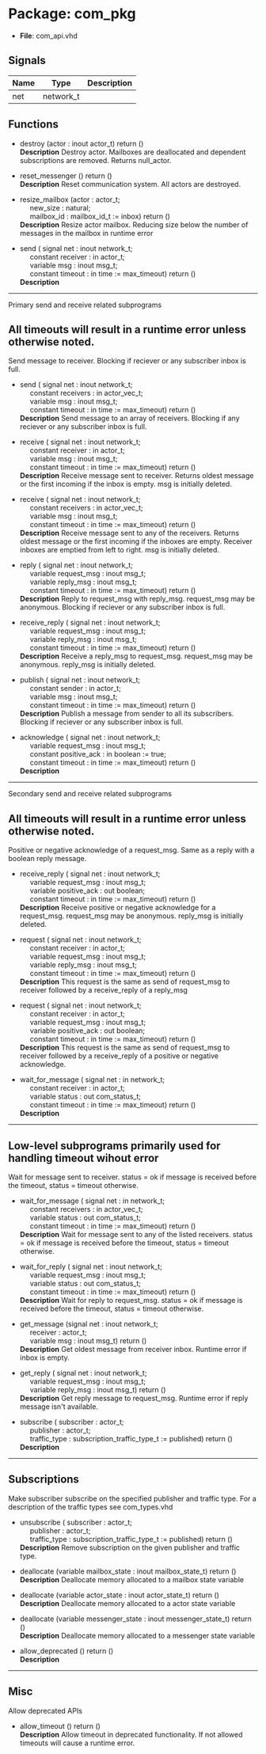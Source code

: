 # Package: com_pkg

- **File**: com_api.vhd
## Signals

| Name | Type      | Description |
| ---- | --------- | ----------- |
| net  | network_t |             |
## Functions
- destroy <font id="function_arguments">(actor : inout actor_t) </font> <font id="function_return">return ()</font>
</br>**Description**
 Destroy actor. Mailboxes are deallocated and dependent subscriptions are
 removed. Returns null_actor.

- reset_messenger <font id="function_arguments">()</font> <font id="function_return">return ()</font>
</br>**Description**
 Reset communication system. All actors are destroyed.

- resize_mailbox <font id="function_arguments">(actor : actor_t;<br><span style="padding-left:20px"> new_size : natural;<br><span style="padding-left:20px"> mailbox_id : mailbox_id_t := inbox) </font> <font id="function_return">return ()</font>
</br>**Description**
 Resize actor mailbox. Reducing size below the number of messages in the
 mailbox in runtime error

- send <font id="function_arguments">( signal net        : inout network_t;<br><span style="padding-left:20px"> constant receiver : in    actor_t;<br><span style="padding-left:20px"> variable msg      : inout msg_t;<br><span style="padding-left:20px"> constant timeout  : in    time := max_timeout) </font> <font id="function_return">return ()</font>
</br>**Description**
---------------------------------------------------------------------------
 Primary send and receive related subprograms

 All timeouts will result in a runtime error unless otherwise noted.
---------------------------------------------------------------------------
 Send message to receiver. Blocking if reciever or any subscriber inbox is
 full.

- send <font id="function_arguments">( signal net         : inout network_t;<br><span style="padding-left:20px"> constant receivers : in    actor_vec_t;<br><span style="padding-left:20px"> variable msg       : inout msg_t;<br><span style="padding-left:20px"> constant timeout   : in    time := max_timeout) </font> <font id="function_return">return ()</font>
</br>**Description**
 Send message to an array of receivers. Blocking if any reciever or any subscriber inbox is
 full.

- receive <font id="function_arguments">( signal net        : inout network_t;<br><span style="padding-left:20px"> constant receiver : in    actor_t;<br><span style="padding-left:20px"> variable msg      : inout msg_t;<br><span style="padding-left:20px"> constant timeout  : in    time := max_timeout) </font> <font id="function_return">return ()</font>
</br>**Description**
 Receive message sent to receiver. Returns oldest message or the first
 incoming if the inbox is empty. msg is initially deleted.

- receive <font id="function_arguments">( signal net         : inout network_t;<br><span style="padding-left:20px"> constant receivers : in    actor_vec_t;<br><span style="padding-left:20px"> variable msg       : inout msg_t;<br><span style="padding-left:20px"> constant timeout   : in    time := max_timeout) </font> <font id="function_return">return ()</font>
</br>**Description**
 Receive message sent to any of the receivers. Returns oldest message or the first
 incoming if the inboxes are empty. Receiver inboxes are emptied from left
 to right. msg is initially deleted.

- reply <font id="function_arguments">( signal net           : inout network_t;<br><span style="padding-left:20px"> variable request_msg : inout msg_t;<br><span style="padding-left:20px"> variable reply_msg   : inout msg_t;<br><span style="padding-left:20px"> constant timeout     : in    time := max_timeout) </font> <font id="function_return">return ()</font>
</br>**Description**
 Reply to request_msg with reply_msg. request_msg may be anonymous. Blocking if reciever
 or any subscriber inbox is full.

- receive_reply <font id="function_arguments">( signal net           : inout network_t;<br><span style="padding-left:20px"> variable request_msg : inout msg_t;<br><span style="padding-left:20px"> variable reply_msg   : inout msg_t;<br><span style="padding-left:20px"> constant timeout     : in    time := max_timeout) </font> <font id="function_return">return ()</font>
</br>**Description**
 Receive a reply_msg to request_msg. request_msg may be anonymous. reply_msg is initially deleted.

- publish <font id="function_arguments">( signal net       : inout network_t;<br><span style="padding-left:20px"> constant sender  : in    actor_t;<br><span style="padding-left:20px"> variable msg     : inout msg_t;<br><span style="padding-left:20px"> constant timeout : in    time := max_timeout) </font> <font id="function_return">return ()</font>
</br>**Description**
 Publish a message from sender to all its subscribers. Blocking if reciever or any subscriber inbox is
 full.

- acknowledge <font id="function_arguments">( signal net            : inout network_t;<br><span style="padding-left:20px"> variable request_msg  : inout msg_t;<br><span style="padding-left:20px"> constant positive_ack : in    boolean := true;<br><span style="padding-left:20px"> constant timeout      : in    time    := max_timeout) </font> <font id="function_return">return ()</font>
</br>**Description**
---------------------------------------------------------------------------
 Secondary send and receive related subprograms

 All timeouts will result in a runtime error unless otherwise noted.
---------------------------------------------------------------------------
 Positive or negative acknowledge of a request_msg. Same as a reply with a
 boolean reply message.

- receive_reply <font id="function_arguments">( signal net            : inout network_t;<br><span style="padding-left:20px"> variable request_msg  : inout msg_t;<br><span style="padding-left:20px"> variable positive_ack : out   boolean;<br><span style="padding-left:20px"> constant timeout      : in    time := max_timeout) </font> <font id="function_return">return ()</font>
</br>**Description**
 Receive positive or negative acknowledge for a request_msg. request_msg
 may be anonymous. reply_msg is initially deleted.

- request <font id="function_arguments">( signal net           : inout network_t;<br><span style="padding-left:20px"> constant receiver    : in    actor_t;<br><span style="padding-left:20px"> variable request_msg : inout msg_t;<br><span style="padding-left:20px"> variable reply_msg   : inout msg_t;<br><span style="padding-left:20px"> constant timeout     : in    time := max_timeout) </font> <font id="function_return">return ()</font>
</br>**Description**
 This request is the same as send of request_msg to receiver followed by a
 receive_reply of a reply_msg

- request <font id="function_arguments">( signal net            : inout network_t;<br><span style="padding-left:20px"> constant receiver     : in    actor_t;<br><span style="padding-left:20px"> variable request_msg  : inout msg_t;<br><span style="padding-left:20px"> variable positive_ack : out   boolean;<br><span style="padding-left:20px"> constant timeout      : in    time := max_timeout) </font> <font id="function_return">return ()</font>
</br>**Description**
 This request is the same as send of request_msg to receiver followed by a
 receive_reply of a positive or negative acknowledge.

- wait_for_message <font id="function_arguments">( signal net        : in  network_t;<br><span style="padding-left:20px"> constant receiver : in  actor_t;<br><span style="padding-left:20px"> variable status   : out com_status_t;<br><span style="padding-left:20px"> constant timeout  : in  time := max_timeout) </font> <font id="function_return">return ()</font>
</br>**Description**
---------------------------------------------------------------------------
 Low-level subprograms primarily used for handling timeout wihout error
---------------------------------------------------------------------------
 Wait for message sent to receiver. status = ok if message is
 received before the timeout, status = timeout otherwise.

- wait_for_message <font id="function_arguments">( signal net         : in  network_t;<br><span style="padding-left:20px"> constant receivers : in  actor_vec_t;<br><span style="padding-left:20px"> variable status    : out com_status_t;<br><span style="padding-left:20px"> constant timeout   : in  time := max_timeout) </font> <font id="function_return">return ()</font>
</br>**Description**
 Wait for message sent to any of the listed receivers. status = ok
 if message is received before the timeout, status = timeout otherwise.

- wait_for_reply <font id="function_arguments">( signal net           : inout network_t;<br><span style="padding-left:20px"> variable request_msg : inout msg_t;<br><span style="padding-left:20px"> variable status      : out   com_status_t;<br><span style="padding-left:20px"> constant timeout     : in    time := max_timeout) </font> <font id="function_return">return ()</font>
</br>**Description**
 Wait for reply to request_msg. status = ok
 if message is received before the timeout, status = timeout otherwise.

- get_message <font id="function_arguments">(signal net : inout network_t;<br><span style="padding-left:20px"> receiver : actor_t;<br><span style="padding-left:20px"> variable msg : inout msg_t) </font> <font id="function_return">return ()</font>
</br>**Description**
 Get oldest message from receiver inbox. Runtime error if inbox is empty.

- get_reply <font id="function_arguments">( signal net           : inout network_t;<br><span style="padding-left:20px"> variable request_msg : inout msg_t;<br><span style="padding-left:20px"> variable reply_msg : inout msg_t) </font> <font id="function_return">return ()</font>
</br>**Description**
 Get reply message to request_msg. Runtime error if reply message isn't available.

- subscribe <font id="function_arguments">( subscriber   : actor_t;<br><span style="padding-left:20px"> publisher    : actor_t;<br><span style="padding-left:20px"> traffic_type : subscription_traffic_type_t := published) </font> <font id="function_return">return ()</font>
</br>**Description**
---------------------------------------------------------------------------
 Subscriptions
---------------------------------------------------------------------------
 Make subscriber subscribe on the specified publisher and traffic type. For
 a description of the traffic types see com_types.vhd

- unsubscribe <font id="function_arguments">( subscriber   : actor_t;<br><span style="padding-left:20px"> publisher    : actor_t;<br><span style="padding-left:20px"> traffic_type : subscription_traffic_type_t := published) </font> <font id="function_return">return ()</font>
</br>**Description**
 Remove subscription on the given publisher and traffic type.

- deallocate <font id="function_arguments">(variable mailbox_state : inout mailbox_state_t) </font> <font id="function_return">return ()</font>
</br>**Description**
 Deallocate memory allocated to a mailbox state variable

- deallocate <font id="function_arguments">(variable actor_state : inout actor_state_t) </font> <font id="function_return">return ()</font>
</br>**Description**
 Deallocate memory allocated to a actor state variable

- deallocate <font id="function_arguments">(variable messenger_state : inout messenger_state_t) </font> <font id="function_return">return ()</font>
</br>**Description**
 Deallocate memory allocated to a messenger state variable

- allow_deprecated <font id="function_arguments">()</font> <font id="function_return">return ()</font>
</br>**Description**
---------------------------------------------------------------------------
 Misc
---------------------------------------------------------------------------
 Allow deprecated APIs

- allow_timeout <font id="function_arguments">()</font> <font id="function_return">return ()</font>
</br>**Description**
 Allow timeout in deprecated functionality. If not allowed timeouts will
 cause a runtime error.

